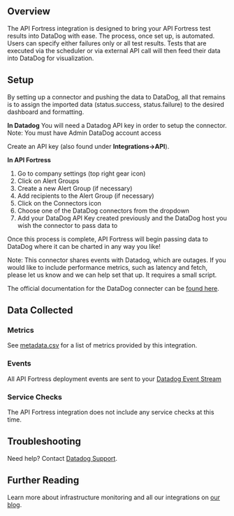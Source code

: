 ## Overview

The API Fortress integration is designed to bring your API Fortress test results into DataDog with ease. The process, once set up, is automated. Users can specify either failures only or all test results. Tests that are executed via the scheduler or via external API call will then feed their data into DataDog for visualization.

## Setup

By setting up a connector and pushing the data to DataDog, all that remains is to assign the imported data (status.success, status.failure) to the desired dashboard and formatting.

**In Datadog**
You will need a Datadog API key in order to setup the connector.
Note: You must have Admin DataDog account access

Create an API key (also found under **Integrations->API**).

**In API Fortress**
1. Go to company settings (top right gear icon)
2. Click on Alert Groups
3. Create a new Alert Group (if necessary)
4. Add recipients to the Alert Group (if necessary)
5. Click on the Connectors icon
6. Choose one of the DataDog connectors from the dropdown
7. Add your DataDog API Key created previously and the DataDog host you wish the connector to pass data to

Once this process is complete, API Fortress will begin passing data to DataDog where it can be charted in any way you like!

Note: This connector shares events with Datadog, which are outages. If you would like to include performance metrics, such as latency and fetch, please let us know and we can help set that up. It requires a small script.

The official documentation for the DataDog connecter can be [found here][1].

## Data Collected
### Metrics
See [metadata.csv][2] for a list of metrics provided by this integration.

### Events

All API Fortress deployment events are sent to your [Datadog Event Stream][3]

### Service Checks

The API Fortress integration does not include any service checks at this time.

## Troubleshooting
Need help? Contact [Datadog Support][4].

## Further Reading

Learn more about infrastructure monitoring and all our integrations on [our blog][5].

[1]: http://apifortress.com/doc/setup-connectors-datadog/
[2]: https://github.com/DataDog/integrations-extras/blob/master/apifortress/metadata.csv
[3]: https://docs.datadoghq.com/graphing/event_stream/
[4]: http://docs.datadoghq.com/help/
[5]: https://www.datadoghq.com/blog/
